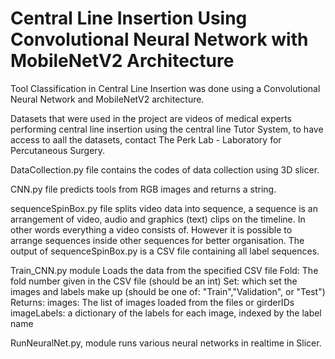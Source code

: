 # Central Line Insertion Using Convolutional Neural Network with MobileNetV2 Architecture
Tool Classification in Central Line Insertion was done using a Convolutional Neural Network and MobileNetV2 architecture.



Datasets that were used in the project are videos of medical experts performing central line insertion using the central line Tutor System, to have access to aall the datasets, contact The Perk Lab - Laboratory for Percutaneous Surgery.


DataCollection.py file contains the codes of data collection using 3D slicer. 

CNN.py file predicts tools from RGB images and returns a string.

sequenceSpinBox.py file splits video data into sequence, a sequence is an arrangement of video, audio and graphics (text) clips on the timeline. In other words everything a video consists of. However it is possible to arrange sequences inside other sequences for better organisation. The output of sequenceSpinBox.py is a CSV file containing all label sequences. 

Train_CNN.py module Loads the data from the specified CSV file
         Fold: The fold number given in the CSV file (should be an int)
         Set: which set the images and labels make up (should be one of: "Train","Validation", or "Test")
         Returns:
         images: The list of images loaded from the files or girderIDs
         imageLabels: a dictionary of the labels for each image, indexed by the label name
         
 RunNeuralNet.py, module runs various neural networks in realtime in Slicer.
